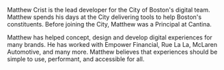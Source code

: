 Matthew Crist is the lead developer for the City of Boston's digital team. Matthew spends his days at the City delivering tools to help Boston's constituents. Before joining the City, Matthew was a Principal at Cantina. 

Matthew has helped concept, design and develop digital experiences for many brands. He has worked with Empower Financial, Rue La La, McLaren Automotive, and many more. Matthew believes that experiences should be simple to use, performant, and accessible for all.
